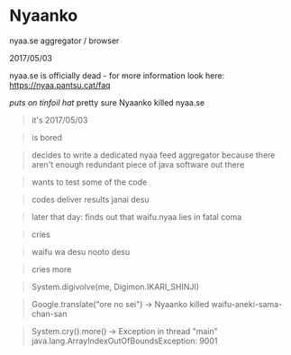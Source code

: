 # Nyaanko
nyaa.se aggregator / browser

2017/05/03

nyaa.se is officially dead - for more information look here: https://nyaa.pantsu.cat/faq

*puts on tinfoil hat* pretty sure Nyaanko killed nyaa.se

> it's 2017/05/03

> is bored

> decides to write a dedicated nyaa feed aggregator because there aren't enough redundant piece of java software out there

> wants to test some of the code

> codes deliver results janai desu

> later that day: finds out that waifu.nyaa lies in fatal coma

> cries

> waifu wa desu nooto desu

> cries more

> System.digivolve(me, Digimon.IKARI_SHINJI)

> Google.translate("ore no sei") -> Nyaanko killed waifu-aneki-sama-chan-san

> System.cry().more() -> Exception in thread "main" java.lang.ArrayIndexOutOfBoundsException: 9001